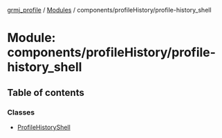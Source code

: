 [grmj_profile](../README.md) / [Modules](../modules.md) / components/profileHistory/profile-history\_shell

# Module: components/profileHistory/profile-history\_shell

## Table of contents

### Classes

- [ProfileHistoryShell](../classes/components_profileHistory_profile_history_shell.ProfileHistoryShell.md)
